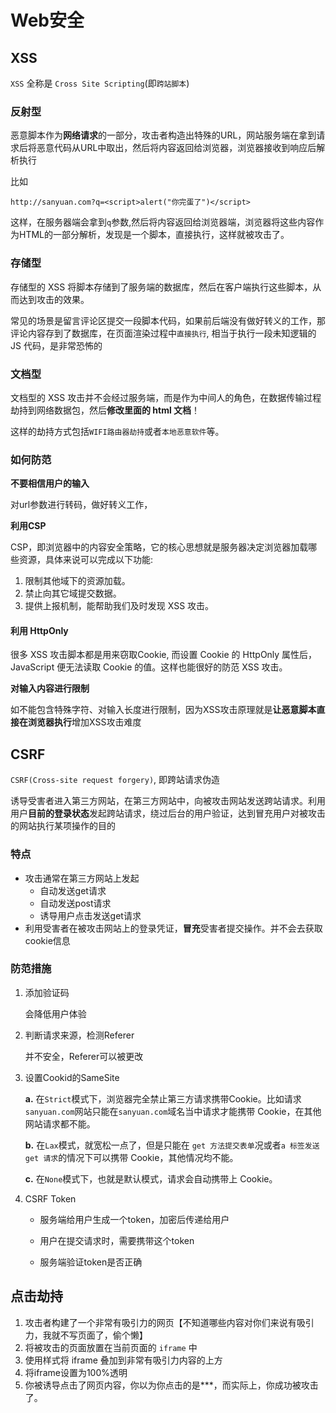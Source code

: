 # Web安全

## XSS

`XSS` 全称是 `Cross Site Scripting`(即`跨站脚本`)

### 反射型

恶意脚本作为**网络请求**的一部分，攻击者构造出特殊的URL，网站服务端在拿到请求后将恶意代码从URL中取出，然后将内容返回给浏览器，浏览器接收到响应后解析执行

比如

```
http://sanyuan.com?q=<script>alert("你完蛋了")</script>
```

这样，在服务器端会拿到`q`参数,然后将内容返回给浏览器端，浏览器将这些内容作为HTML的一部分解析，发现是一个脚本，直接执行，这样就被攻击了。

### 存储型

存储型的 XSS 将脚本存储到了服务端的数据库，然后在客户端执行这些脚本，从而达到攻击的效果。

常见的场景是留言评论区提交一段脚本代码，如果前后端没有做好转义的工作，那评论内容存到了数据库，在页面渲染过程中`直接执行`, 相当于执行一段未知逻辑的 JS 代码，是非常恐怖的

### 文档型

文档型的 XSS 攻击并不会经过服务端，而是作为中间人的角色，在数据传输过程劫持到网络数据包，然后**修改里面的 html 文档**！

这样的劫持方式包括`WIFI路由器劫持`或者`本地恶意软件`等。

### 如何防范

**不要相信用户的输入**

对url参数进行转码，做好转义工作，

**利用CSP**

CSP，即浏览器中的内容安全策略，它的核心思想就是服务器决定浏览器加载哪些资源，具体来说可以完成以下功能:

1. 限制其他域下的资源加载。
2. 禁止向其它域提交数据。
3. 提供上报机制，能帮助我们及时发现 XSS 攻击。

#### 利用 HttpOnly

很多 XSS 攻击脚本都是用来窃取Cookie, 而设置 Cookie 的 HttpOnly 属性后，JavaScript 便无法读取 Cookie 的值。这样也能很好的防范 XSS 攻击。

**对输入内容进行限制**

如不能包含特殊字符、对输入长度进行限制，因为XSS攻击原理就是**让恶意脚本直接在浏览器执行**增加XSS攻击难度

## CSRF

`CSRF(Cross-site request forgery)`, 即跨站请求伪造

诱导受害者进入第三方网站，在第三方网站中，向被攻击网站发送跨站请求。利用用户**目前的登录状态**发起跨站请求，绕过后台的用户验证，达到冒充用户对被攻击的网站执行某项操作的目的

### 特点

- 攻击通常在第三方网站上发起
  - 自动发送get请求
  - 自动发送post请求
  - 诱导用户点击发送get请求
- 利用受害者在被攻击网站上的登录凭证，**冒充**受害者提交操作。并不会去获取cookie信息

### 防范措施

1. 添加验证码

   会降低用户体验

2. 判断请求来源，检测Referer

   并不安全，Referer可以被更改

3. 设置Cookid的SameSite

   **a.** 在`Strict`模式下，浏览器完全禁止第三方请求携带Cookie。比如请求`sanyuan.com`网站只能在`sanyuan.com`域名当中请求才能携带 Cookie，在其他网站请求都不能。

   **b.** 在`Lax`模式，就宽松一点了，但是只能在 `get 方法提交表单`况或者`a 标签发送 get 请求`的情况下可以携带 Cookie，其他情况均不能。

   **c.** 在`None`模式下，也就是默认模式，请求会自动携带上 Cookie。

4. CSRF Token

   - 服务端给用户生成一个token，加密后传递给用户 

   - 用户在提交请求时，需要携带这个token 
   - 服务端验证token是否正确

## 点击劫持

1. 攻击者构建了一个非常有吸引力的网页【不知道哪些内容对你们来说有吸引力，我就不写页面了，偷个懒】
2. 将被攻击的页面放置在当前页面的 `iframe` 中
3. 使用样式将 iframe 叠加到非常有吸引力内容的上方
4. 将iframe设置为100%透明
5. 你被诱导点击了网页内容，你以为你点击的是***，而实际上，你成功被攻击了。

